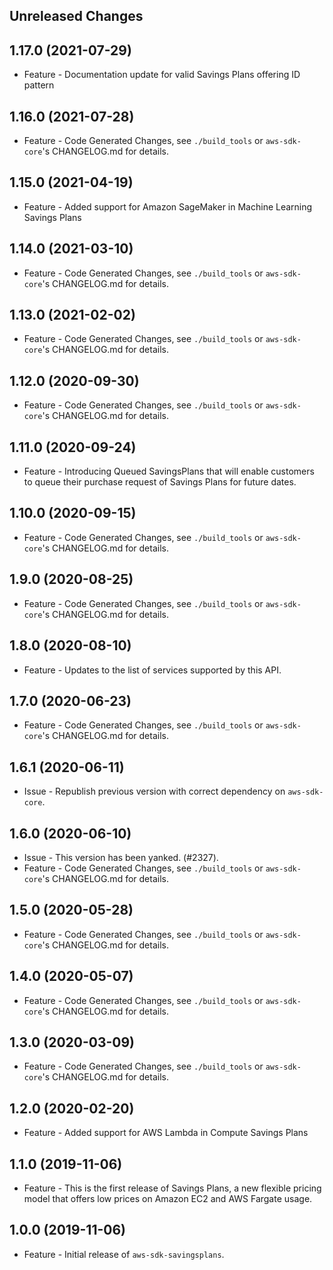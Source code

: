 Unreleased Changes
------------------

1.17.0 (2021-07-29)
------------------

* Feature - Documentation update for valid Savings Plans offering ID pattern

1.16.0 (2021-07-28)
------------------

* Feature - Code Generated Changes, see `./build_tools` or `aws-sdk-core`'s CHANGELOG.md for details.

1.15.0 (2021-04-19)
------------------

* Feature - Added support for Amazon SageMaker in Machine Learning Savings Plans

1.14.0 (2021-03-10)
------------------

* Feature - Code Generated Changes, see `./build_tools` or `aws-sdk-core`'s CHANGELOG.md for details.

1.13.0 (2021-02-02)
------------------

* Feature - Code Generated Changes, see `./build_tools` or `aws-sdk-core`'s CHANGELOG.md for details.

1.12.0 (2020-09-30)
------------------

* Feature - Code Generated Changes, see `./build_tools` or `aws-sdk-core`'s CHANGELOG.md for details.

1.11.0 (2020-09-24)
------------------

* Feature - Introducing Queued SavingsPlans that will enable customers to queue their purchase request of Savings Plans for future dates.

1.10.0 (2020-09-15)
------------------

* Feature - Code Generated Changes, see `./build_tools` or `aws-sdk-core`'s CHANGELOG.md for details.

1.9.0 (2020-08-25)
------------------

* Feature - Code Generated Changes, see `./build_tools` or `aws-sdk-core`'s CHANGELOG.md for details.

1.8.0 (2020-08-10)
------------------

* Feature - Updates to the list of services supported by this API.

1.7.0 (2020-06-23)
------------------

* Feature - Code Generated Changes, see `./build_tools` or `aws-sdk-core`'s CHANGELOG.md for details.

1.6.1 (2020-06-11)
------------------

* Issue - Republish previous version with correct dependency on `aws-sdk-core`.

1.6.0 (2020-06-10)
------------------

* Issue - This version has been yanked. (#2327).
* Feature - Code Generated Changes, see `./build_tools` or `aws-sdk-core`'s CHANGELOG.md for details.

1.5.0 (2020-05-28)
------------------

* Feature - Code Generated Changes, see `./build_tools` or `aws-sdk-core`'s CHANGELOG.md for details.

1.4.0 (2020-05-07)
------------------

* Feature - Code Generated Changes, see `./build_tools` or `aws-sdk-core`'s CHANGELOG.md for details.

1.3.0 (2020-03-09)
------------------

* Feature - Code Generated Changes, see `./build_tools` or `aws-sdk-core`'s CHANGELOG.md for details.

1.2.0 (2020-02-20)
------------------

* Feature - Added support for AWS Lambda in Compute Savings Plans

1.1.0 (2019-11-06)
------------------

* Feature - This is the first release of Savings Plans, a new flexible pricing model that offers low prices on Amazon EC2 and AWS Fargate usage.

1.0.0 (2019-11-06)
------------------

* Feature - Initial release of `aws-sdk-savingsplans`.